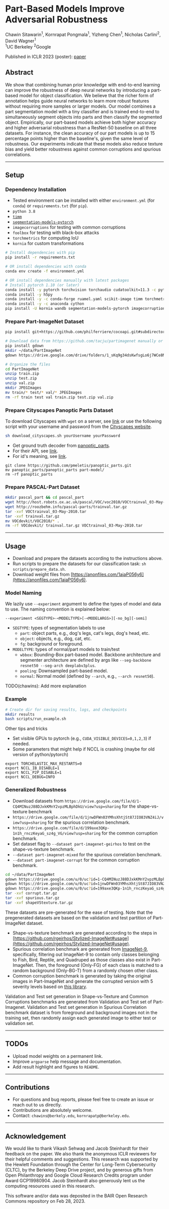 # Part-Based Models Improve Adversarial Robustness

Chawin Sitawarin<sup>1</sup>, Kornrapat Pongmala<sup>1</sup>, Yizheng Chen<sup>1</sup>, Nicholas Carlini<sup>2</sup>, David Wagner<sup>1</sup>  
<sup>1</sup>UC Berkeley <sup>2</sup>Google

Published in ICLR 2023 (poster): [paper](https://openreview.net/forum?id=bAMTaeqluh4)

## Abstract

We show that combining human prior knowledge with end-to-end learning can improve the robustness of deep neural networks by introducing a part-based model for object classification.
We believe that the richer form of annotation helps guide neural networks to learn more robust features without requiring more samples or larger models.
Our model combines a part segmentation model with a tiny classifier and is trained end-to-end to simultaneously segment objects into parts and then classify the segmented object.
Empirically, our part-based models achieve both higher accuracy and higher adversarial robustness than a ResNet-50 baseline on all three datasets.
For instance, the clean accuracy of our part models is up to 15 percentage points higher than the baseline's, given the same level of robustness.
Our experiments indicate that these models also reduce texture bias and yield better robustness against common corruptions and spurious correlations.

---

## Setup

### Dependency Installation

- Tested environment can be installed with either `environment.yml` (for `conda`) or `requirements.txt` (for `pip`).
- `python 3.8`
- [`timm`](https://github.com/rwightman/pytorch-image-models)
- [`segmentation-models-pytorch`](https://github.com/qubvel/segmentation_models.pytorch)
- `imagecorruptions` for testing with common corruptions
- `foolbox` for testing with black-box attacks
- `torchmetrics` for computing IoU
- `kornia` for custom transformations

```bash
# Install dependencies with pip
pip install -r requirements.txt

# OR install dependencies with conda
conda env create -f environment.yml

# OR install dependencies manually with latest packages
# Install pytorch 1.10 (or later)
conda install -y pytorch torchvision torchaudio cudatoolkit=11.3 -c pytorch
conda install -y h5py 
conda install -y -c conda-forge ruamel.yaml scikit-image timm torchmetrics matplotlib addict yapf pycocotools
conda install -y -c anaconda cython
pip install -U kornia wandb segmentation-models-pytorch imagecorruptions foolbox
```

### Prepare Part-ImageNet Dataset

```bash
pip install git+https://github.com/philferriere/cocoapi.git#subdirectory=PythonAPI

# Download data from https://github.com/tacju/partimagenet manually or via gdown
pip install gdown
mkdir ~/data/PartImageNet
gdown https://drive.google.com/drive/folders/1_sKq9g34dsKwfsgLo6j7WCe8Nfceq0Zo -O ~/data/PartImageNet --folder

# Organize the files
cd PartImageNet
unzip train.zip 
unzip test.zip 
unzip val.zip
mkdir JPEGImages
mv train/* test/* val/* JPEGImages
rm -rf train test val train.zip test.zip val.zip
```

### Prepare Cityscapes Panoptic Parts Dataset

To download Cityscapes with `wget` on a server, see [link](https://github.com/cemsaz/city-scapes-script) or use the following script with your username and password from the [Cityscapes website](https://www.cityscapes-dataset.com/downloads/).

```bash
sh download_cityscapes.sh yourUsername yourPassword
```

- Get ground truth decoder from [panoptic_parts](https://github.com/pmeletis/panoptic_parts).
- For their API, see [link](https://panoptic-parts.readthedocs.io/en/stable/api_and_code.html).
- For id's meaning, see [link](https://github.com/pmeletis/panoptic_parts/tree/master/panoptic_parts/cityscapes_panoptic_parts/dataset_v2.0).

```[bash]
git clone https://github.com/pmeletis/panoptic_parts.git
mv panoptic_parts/panoptic_parts part-model/
rm -rf panoptic_parts
```

### Prepare PASCAL-Part Dataset

```bash
mkdir pascal_part && cd pascal_part
wget http://host.robots.ox.ac.uk/pascal/VOC/voc2010/VOCtrainval_03-May-2010.tar
wget http://roozbehm.info/pascal-parts/trainval.tar.gz
tar -xvf VOCtrainval_03-May-2010.tar
tar -xvf trainval.tar.gz
mv VOCdevkit/VOC2010/* .
rm -rf VOCdevkit/ trainval.tar.gz VOCtrainval_03-May-2010.tar
```

---

## Usage

- Download and prepare the datasets according to the instructions above.
- Run scripts to prepare the datasets for our classification task: `sh scripts/prepare_data.sh`.
- Download weight files from [https://anonfiles.com/1aiaP056y6](https://anonfiles.com/1aiaP056y6).

### Model Naming

We lazily use `--experiment` argument to define the types of model and data to use.
The naming convention is explained below:

```
--experiment <SEGTYPE>-<MODELTYPE>[-<MODELARGS>][-no_bg][-semi]
```

- `SEGTYPE`: types of segmentation labels to use
  - `part`: object parts, e.g., dog's legs, cat's legs, dog's head, etc.
  - `object`: objects, e.g., dog, cat, etc.
  - `fg`: background or foreground.
- `MODELTYPE`: types of normal/part models to train/test
  - `wbbox`: Bounding-Box part-based model. Backbone architecture and segmenter architecture are defined by args like `--seg-backbone resnet50 --seg-arch deeplabv3plus`.
  - `pooling`: Downsampled part-based model.
  - `normal`: Normal model (defined by `--arch`, e.g., `--arch resnet50`).

TODO(chawins): Add more explanation

### Example

```bash
# Create dir for saving results, logs, and checkpoints
mkdir results
bash scripts/run_example.sh
```

Other tips and tricks

- Set visible GPUs to pytorch (e.g., `CUDA_VISIBLE_DEVICES=0,1,2,3`) if needed.
- Some parameters that might help if NCCL is crashing (maybe for old version of python/pytorch)

```[bash]
export TORCHELASTIC_MAX_RESTARTS=0
export NCCL_IB_DISABLE=1
export NCCL_P2P_DISABLE=1
export NCCL_DEBUG=INFO
```

### Generalized Robustness

- Download datasets from `https://drive.google.com/file/d/1-CQ4MINuzJ88DJxkKMnY2vpzMLBphDkU/view?usp=sharing` for the shape-vs-texture benchmark
- `https://drive.google.com/file/d/1jnwDFWn03YMhsXhtjSt87JIO83VNZ4iJ/view?usp=sharing` for the spurious correlation benchmark.
- `https://drive.google.com/file/d/199axe3QKp-1n1h_rnczKeyaG_sz4g_VG/view?usp=sharing` for the common corruption benchmark.
- Set dataset flag to `--dataset part-imagenet-geirhos` to test on the shape-vs-texture benchmark.
- `--dataset part-imagenet-mixed` for the spurious correlation benchmark.
- `--dataset part-imagenet-corrupt` for the common corruption benchmark.

```bash
cd ~/data/PartImageNet
gdown https://drive.google.com/u/0/uc?id=1-CQ4MINuzJ88DJxkKMnY2vpzMLBphDkU&export=download
gdown https://drive.google.com/u/0/uc?id=1jnwDFWn03YMhsXhtjSt87JIO83VNZ4iJ&export=download
gdown https://drive.google.com/u/0/uc?id=199axe3QKp-1n1h_rnczKeyaG_sz4g_VG&export=download
tar -xvf corrupt.tar.gz
tar -xvf spurious.tar.gz
tar -xvf shapeVStexture.tar.gz
```

These datasets are pre-generated for the ease of testing. Note that the pregenerated datasets are based on the validation and test partition of Part-ImageNet dataset.

- Shape-vs-texture benchmark are generated according to the steps in [https://github.com/rgeirhos/Stylized-ImageNet#usage](https://github.com/rgeirhos/Stylized-ImageNet#usage). 
- Spurious correlation benchmark are generated from [ImageNet-9](https://github.com/MadryLab/backgrounds_challenge), specifically, filtering out ImageNet-9 to contain only classes belonging to Fish, Bird, Reptile, and Quadruped as those classes also exist in Part-ImageNet. Then, the foreground (Only-FG) of each class is matched to a random background (Only-BG-T) from a randomly chosen other class.
- Common corruption benchmark is generated by taking the original images in Part-ImageNet and generate the corrupted version with 5 severity levels based on [this library](https://github.com/bethgelab/imagecorruptions).

Validation and Test set generation in Shape-vs-Texture and Common Corruptions benchmarks are generated from Validation and Test set of Part-Imagenet. Validation and Test set generation in Spurious Correlation benchmark dataset is from foreground and background images not in the training set, then randomly assign each generated image to either test or validation set.

---

## TODOs

- Upload model weights on a permanent link.
- Improve `argparse` help message and documentation.
- Add result highlight and figures to `README`.

---

## Contributions

- For questions and bug reports, please feel free to create an issue or reach out to us directly.
- Contributions are absolutely welcome.
- Contact: `chawins@berkely.edu`, `kornrapatp@berkeley.edu`.

---

## Acknowledgement

We would like to thank Vikash Sehwag and Jacob Steinhardt for their feedback on the paper.
We also thank the anonymous ICLR reviewers for their helpful comments and suggestions.
This research was supported by the Hewlett Foundation through the Center for Long-Term Cybersecurity (CLTC), by the Berkeley Deep Drive project, and by generous gifts from Open Philanthropy and Google Cloud Research Credits program under Award GCP19980904.
Jacob Steinhardt also generously lent us the computing resources used in this research.

This software and/or data was deposited in the BAIR Open Research Commons repository on Feb 28, 2023.

